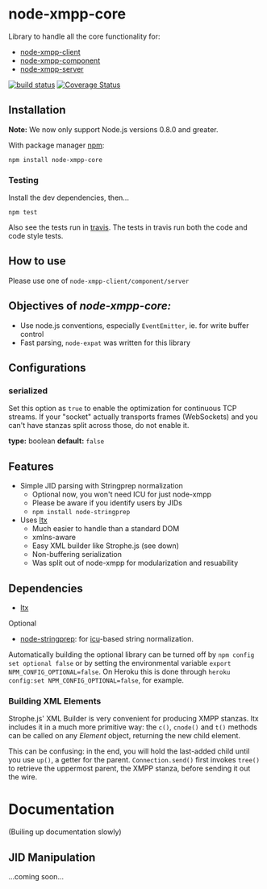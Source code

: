 # node-xmpp-core

Library to handle all the core functionality for:

* [node-xmpp-client](https://github.com/node-xmpp/node-xmpp-client)
* [node-xmpp-component](https://github.com/node-xmpp/node-xmpp-component)
* [node-xmpp-server](https://github.com/node-xmpp/node-xmpp-server)

[![build status](https://img.shields.io/travis/node-xmpp/node-xmpp-core/master.svg?style=flat-square)](http://travis-ci.org/node-xmpp/node-xmpp-core)
[![Coverage Status](https://img.shields.io/coveralls/node-xmpp/node-xmpp-core.svg?style=flat-square)](https://coveralls.io/r/node-xmpp/node-xmpp-core)

## Installation

__Note:__ We now only support Node.js versions 0.8.0 and greater.

With package manager [npm](http://npmjs.org/):

    npm install node-xmpp-core

### Testing

Install the dev dependencies, then...

```npm test```

Also see the tests run in [travis](http://travis-ci.org/node-xmpp/node-xmpp-core). The tests in travis run both the code and code style tests.

## How to use

Please use one of `node-xmpp-client/component/server`

## Objectives of *node-xmpp-core:*

* Use node.js conventions, especially `EventEmitter`, ie. for write
  buffer control
* Fast parsing, `node-expat` was written for this library

## Configurations

### serialized
Set this option as `true` to enable the optimization for continuous TCP streams. If your "socket" actually transports frames (WebSockets) and you can't have stanzas split across those, do not enable it.

**type:** boolean
**default:** `false`


## Features

* Simple JID parsing with Stringprep normalization
  * Optional now, you won't need ICU for just node-xmpp
  * Please be aware if you identify users by JIDs
  * `npm install node-stringprep`
* Uses [ltx](http://github.com/astro/ltx)
  * Much easier to handle than a standard DOM
  * xmlns-aware
  * Easy XML builder like Strophe.js (see down)
  * Non-buffering serialization
  * Was split out of node-xmpp for modularization and resuability

## Dependencies

* [ltx](http://github.com/node-xmpp/ltx)

Optional

* [node-stringprep](http://github.com/node-xmpp/node-stringprep): for [icu](http://icu-project.org/)-based string normalization.

Automatically building the optional library can be turned off by `npm config set optional false` or by setting the environmental variable `export NPM_CONFIG_OPTIONAL=false`. On Heroku this is done through `heroku config:set NPM_CONFIG_OPTIONAL=false`, for example.

### Building XML Elements

Strophe.js' XML Builder is very convenient for producing XMPP
stanzas. ltx includes it in a much more primitive way: the
`c()`, `cnode()` and `t()` methods can be called on any *Element*
object, returning the new child element.

This can be confusing: in the end, you will hold the last-added child
until you use `up()`, a getter for the parent. `Connection.send()`
first invokes `tree()` to retrieve the uppermost parent, the XMPP
stanza, before sending it out the wire.

# Documentation

(Builing up documentation slowly)

## JID Manipulation

...coming soon...
